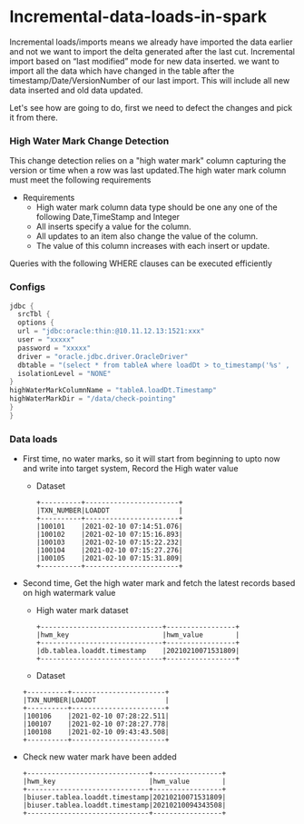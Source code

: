 # Incremental-data-loads-in-spark
Incremental loads/imports means we already have imported the data earlier and not we want to import the delta generated after the last cut. Incremental import based on “last modified” mode for new data inserted.
we want to import all the data which have changed in the table after the timestamp/Date/VersionNumber of our last import. This will include all new data inserted and old data updated.

Let's see how are going to do, first we need to defect the changes and pick it from there.

### High Water Mark Change Detection
This change detection relies on a "high water mark" column capturing the version or time when a row was last updated.The high water mark column must meet the following requirements
- Requirements
    - High water mark column data type should be one any one of the following Date,TimeStamp and Integer
    - All inserts specify a value for the column.
    - All updates to an item also change the value of the column.
    - The value of this column increases with each insert or update. 
    
Queries with the following WHERE clauses can be executed efficiently

### Configs
```scala
jdbc {
  srcTbl {
  options {
  url = "jdbc:oracle:thin:@10.11.12.13:1521:xxx"
  user = "xxxxx"
  password = "xxxxx"
  driver = "oracle.jdbc.driver.OracleDriver"
  dbtable = "(select * from tableA where loadDt > to_timestamp('%s' , 'YYYY-MM-DD HH24:MI:SS.FF')) dta"
  isolationLevel = "NONE"
}
highWaterMarkColumnName = "tableA.loadDt.Timestamp"
highWaterMarkDir = "/data/check-pointing"
}
}
```    
### Data loads
- First time, no water marks, so it will start from beginning to upto now and write into target system, Record the High water value
  - Dataset
    ```
    +----------+-----------------------+
    |TXN_NUMBER|LOADDT                 |
    +----------+-----------------------+
    |100101    |2021-02-10 07:14:51.076|
    |100102    |2021-02-10 07:15:16.893|
    |100103    |2021-02-10 07:15:22.232|
    |100104    |2021-02-10 07:15:27.276|
    |100105    |2021-02-10 07:15:31.809|
    +----------+-----------------------+
    ```
- Second time, Get the high water mark and fetch the latest records based on high watermark value
  - High water mark dataset
    ```
    +------------------------------+-----------------+
    |hwm_key                       |hwm_value        |
    +------------------------------+-----------------+
    |db.tablea.loaddt.timestamp    |20210210071531809|
    +------------------------------+-----------------+
    ```
  - Dataset
  ```
  +----------+-----------------------+
  |TXN_NUMBER|LOADDT                 |
  +----------+-----------------------+
  |100106    |2021-02-10 07:28:22.511|
  |100107    |2021-02-10 07:28:27.778|
  |100108    |2021-02-10 09:43:43.508|
  +----------+-----------------------+
  ```
- Check new water mark have been added 
  
  ```
  +------------------------------+-----------------+
  |hwm_key                       |hwm_value        |
  +------------------------------+-----------------+
  |biuser.tablea.loaddt.timestamp|20210210071531809|
  |biuser.tablea.loaddt.timestamp|20210210094343508|
  +------------------------------+-----------------+
  ```